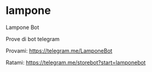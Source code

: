 # lampone
Lampone Bot

Prove di bot telegram

Provami: https://telegram.me/LamponeBot

Ratami: https://telegram.me/storebot?start=lamponebot
